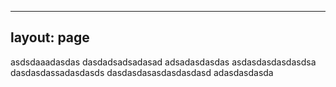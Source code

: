 
---
layout: page
---

asdsdaaadasdas
dasdadsadsadasad
adsadasdasdas
asdasdasdasdasdsa
dasdasdassadasdasds
dasdasdasasdasdasdasd
adasdasdasda

